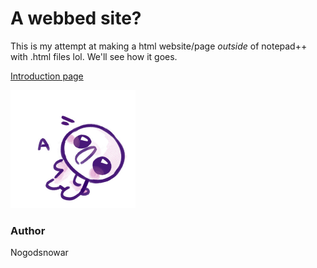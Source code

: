 <html>
<head>
    <title>nogodsnowar</title>
    <link href="style.css" rel="stylesheet" type="text/css" media="all">
</head>

<body>
    <h1> A webbed site? </h1>
    <p>This is my attempt at making a html website/page <em>outside</em> of notepad++ with .html files lol. We'll see how it goes.</p>
    <a href="https://nogodsnowar.github.io/nogodsnowar/hello.html">Introduction page</a>
    <p><img src="A.jpg"  width="200px"></p>
    <h3>Author</h3>
    <p>Nogodsnowar</p>
</body>
</html>